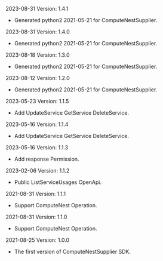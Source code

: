 2023-08-31 Version: 1.4.1
- Generated python2 2021-05-21 for ComputeNestSupplier.

2023-08-31 Version: 1.4.0
- Generated python2 2021-05-21 for ComputeNestSupplier.

2023-08-18 Version: 1.3.0
- Generated python2 2021-05-21 for ComputeNestSupplier.

2023-08-12 Version: 1.2.0
- Generated python2 2021-05-21 for ComputeNestSupplier.

2023-05-23 Version: 1.1.5
- Add UpdateService GetService DeleteService.

2023-05-16 Version: 1.1.4
- Add UpdateService GetService DeleteService.

2023-05-16 Version: 1.1.3
- Add response Permission.

2023-02-06 Version: 1.1.2
- Public ListServiceUsages  OpenApi.

2021-08-31 Version: 1.1.1
- Support ComputeNest Operation.

2021-08-31 Version: 1.1.0
- Support ComputeNest Operation.

2021-08-25 Version: 1.0.0
- The first version of ComputeNestSupplier SDK.


